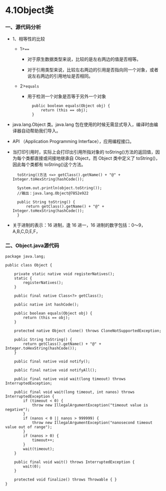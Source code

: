 # 4.1Object类

### 一、源代码分析

* 1、相等性的比较

    * 1>`==`
    
        * 对于原生数据类型来说，比较的是左右两边的值是否相等。 
        
        * 对于引用类型来说，比较左右两边的引用是否指向同一个对象，或者说左右两边的引用地址是否相同。
        
    * 2>`equals`
    
        * 用于检测一个对象是否等于另外一个对象
        
                public boolean equals(Object obj) {
                    return (this == obj);
                }
        
* java.lang.Object 类。java.lang 包在使用的时候无需显式导入，编译时由编译器自动帮助我们导入。         

* API （Application Programming Interface），应用编程接口。 

* 当打印引用时，实际上会打印出引用所指对象的 toString()方法的返回值，因为每个类都直接或间接地继承自 Object，而 Object 类中定义了 toString()，因此每个类都有 toString()这个方法。 

        toString()方法 <=> getClass().getName() + "@" + Integer.toHexString(hashCode());
        
        System.out.println(object.toString());
        //输出：java.lang.Object@7852e922
        
        public String toString() {
            return getClass().getName() + "@" + Integer.toHexString(hashCode());
        }

* 关于进制的表示：16 进制，逢 16 进一，16 进制的数字包括：0～9，A,B,C,D,E,F， 

### 二、Object.java源代码

    package java.lang;

    public class Object {

        private static native void registerNatives();
        static {
            registerNatives();
        }

        public final native Class<?> getClass();

        public native int hashCode();

        public boolean equals(Object obj) {
            return (this == obj);
        }

        protected native Object clone() throws CloneNotSupportedException;

        public String toString() {
            return getClass().getName() + "@" + Integer.toHexString(hashCode());
        }

        public final native void notify();

        public final native void notifyAll();

        public final native void wait(long timeout) throws InterruptedException;

        public final void wait(long timeout, int nanos) throws InterruptedException {
            if (timeout < 0) {
                throw new IllegalArgumentException("timeout value is negative");
            }
            if (nanos < 0 || nanos > 999999) {
                throw new IllegalArgumentException("nanosecond timeout value out of range");
            }
            if (nanos > 0) {
                timeout++;
            }
            wait(timeout);
        }

        public final void wait() throws InterruptedException {
            wait(0);
        }

        protected void finalize() throws Throwable { }
    }

























